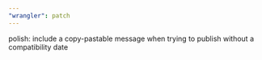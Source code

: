 ```yaml
---
"wrangler": patch
---
```


polish: include a copy-pastable message when trying to publish without a compatibility date
